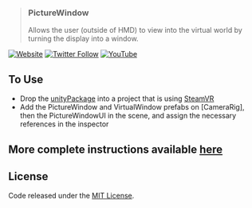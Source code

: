 > ### PictureWindow
> Allows the user (outside of HMD) to view into the virtual world by turning the display into a window.

[![Website](https://img.shields.io/badge/website-smirkingcat-lightgrey.svg)](http://smirkingcat.software)
[![Twitter Follow](https://img.shields.io/twitter/follow/deprecatedcoder.svg?style=flat&label=twitter)](https://twitter.com/deprecatedcoder)
[![YouTube](https://img.shields.io/badge/youtube-channel-e52d27.svg)](https://www.youtube.com/channel/UCoLHzWHjADqMNUXrk0Xk6vA)

## To Use

 * Drop the [unityPackage] into a project that is using [SteamVR] 
 * Add the PictureWindow and VirtualWindow prefabs on [CameraRig], then the PictureWindowUI in the scene, and assign the necessary references in the inspector

## More complete instructions available [here]

## License

Code released under the [MIT License].

[here]: http://smirkingcat.software/picturewindow/
[unityPackage]: https://github.com/deprecatedcoder/PictureWindow/releases/download/1.1/1.1.0.unitypackage
[SteamVR]: https://www.assetstore.unity3d.com/en/#!/content/32647
[MIT License]: https://github.com/deprecatedcoder/PictureWindow/blob/master/LICENSE
